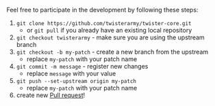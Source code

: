 Feel free to participate in the development by following these steps:

1. `git clone https://github.com/twisterarmy/twister-core.git`
    * or `git pull` if you already have an existing local repository
2. `git checkout twisterarmy` - make sure you are using the upstream branch
3. `git checkout -b my-patch` - create a new branch from the upstream
    * replace `my-patch` with your patch name
4. `git commit -m message` - register new changes
    * replace `message` with your value
5. `git push --set-upstream origin my-patch`
    * replace `my-patch` with your patch name
6. create new [Pull request](https://github.com/twisterarmy/twister-core/pulls)!